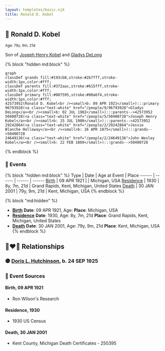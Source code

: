 ```yaml
---
layout: templates/basic.njk
title: Ronald D. Kobel
---
```

## 🔵 Ronald D. Kobel
<small>Age: 79y, 9m, 21d</small>

Son of [Joseph Henry Kobel](/people/5/50400728) and [Gladys DeLong](/people/9/96793928)

{% block "hidden md:block" %}
```mermaid
graph
classDef grands fill:#193cb8,stroke:#2b7fff,stroke-width:1px,color:#fff;
classDef parents fill:#372aac,stroke:#615fff,stroke-width:1px,color:#fff;
classDef primary fill:#007595,stroke:#00a6f4,stroke-width:1px,color:#fff;
42573952(Ronald D. Kobel<br /><small>b: 09 APR 1921</small>):::primary
96793928(<a class="text-white" href="/people/9/96793928">Gladys DeLong</a><br /><small>b: 02 JUL 1902</small>):::parents-->42573952
50400728(<a class="text-white" href="/people/5/50400728">Joseph Henry Kobel</a><br /><small>b: 15 JUL 1900</small>):::parents-->42573952
29242864(<a class="text-white" href="/people/2/29242864">Jessie Blanche Holloway</a><br /><small>b: 26 APR 1875</small>):::grands-->50400728
24649136(<a class="text-white" href="/people/2/24649136">John Wesley Kobel</a><br /><small>b: 22 FEB 1869</small>):::grands-->50400728
```
{% endblock %}

### 📆 Events

{% block "hidden md:block" %}
Type | Date | Age at Event | Place
------ | ------ | ------ | ------
[Birth](#event-event-2) | 09 APR 1921 |  | Michigan, USA
[Residence](#event-event-0) | 1930 | 8y, 7m, 21d | Grand Rapids, Kent, Michigan, United States
[Death](#event-event-4) | 30 JAN 2001 | 79y, 9m, 21d | Kent, Michigan, USA
{% endblock %}

{% block "md:hidden" %}
- **[Birth](#event-event-2)**
**Date**: 09 APR 1921, Age:
**Place**: Michigan, USA
- **[Residence](#event-event-0)**
**Date**: 1930, Age: 8y, 7m, 21d
**Place**: Grand Rapids, Kent, Michigan, United States
- **[Death](#event-event-4)**
**Date**: 30 JAN 2001, Age: 79y, 9m, 21d
**Place**: Kent, Michigan, USA
{% endblock %}

## 👩‍❤️‍👨 Relationships

### 🟣 [Doris L. Hutchinson](/people/3/36141248), b. 24 SEP 1925

### 📰 Event Sources

#### <a id="event-event-2"></a> Birth, 09 APR 1921
* Ron Wilson's Research

#### <a id="event-event-0"></a> Residence, 1930
* 1930 US Census

#### <a id="event-event-4"></a> Death, 30 JAN 2001
* Kent County, Michigan Death Certificates  - 250395